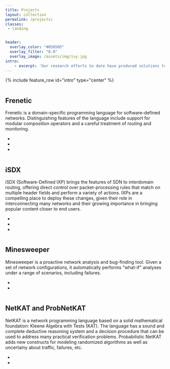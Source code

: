 ```yaml
---
title: Projects
layout: collection
permalink: /projects/
classes:
 - landing


header:
  overlay_color: "#050505"
  overlay_filter: "0.0"
  overlay_image: /assets/img/ivy.jpg
intro:
    - excerpt: 'Our research efforts to date have produced solutions to several fundamental problems in network programming.'
---
```


{% include feature_row id="intro" type="center" %}

<div class="container">
              <div class="row">
                <div class="col-sm-4 col-sm-offset-3">
                    <div class="team-member">
                        <img src="{{ site.baseurl }}/assets/img/frenetic.jpg" class="img-responsive img-circle align-right" alt="">
                    </div>
                </div>
                <div class="col-sm-5">
                    <div class="team-member">                       
                        <h2>Frenetic</h2>
                        <p>Frenetic is a domain-specific programming language for software-defined networks. Distinguishing features of the language include support for modular composition operators and a careful treatment of routing and monitoring.</p>
                        <ul class="list-inline social-buttons">
                          <li><a href="http://frenetic-lang.org/"><i class="fa fa-home"></i></a></li>
                          <li><a href="https://github.com/frenetic-lang/frenetic"><i class="fab fa-github"></i></a></li>
                          <li><a href="papers/frenetic.pdf"><i class="fa fa-file"></i></a></li>
                        </ul>
                    </div>
                </div>
            </div>
  <div class="row">
            <div class="col-sm-4 col-sm-offset-3">
              <div class="team-member">
                <img src="{{ site.baseurl }}/assets/img/isdx.jpg" class="img-responsive img-circle" alt="">
              </div>
            </div>
            <div class="col-sm-5">
              <div class="team-member">
                <h2>iSDX</h2>
                <p>iSDX (Software-Defined IXP) brings the features of SDN to interdomain routing, offering direct control over packet-processing rules that match on multiple header fields and perform a variety of actions. IXPs are a compelling place to deploy these changes, given their role in interconnecting many networks and their growing importance in bringing popular content closer to end users.</p>
                <ul class="list-inline social-buttons">
                  <li><a href="http://sdx.cs.princeton.edu/"><i class="fa fa-home"></i></a></li>
                  <li><a href="https://github.com/sdn-ixp"><i class="fab fa-github"></i></a></li>
                  <li><a href="papers/isdx.pdf"><i class="fa fa-file"></i></a></li>
                </ul>
              </div>
            </div>
          </div>
 <div class="row">
            <div class="col-sm-4 col-sm-offset-3">
              <div class="team-member">
                <img src="{{ site.baseurl }}/assets/img/minesweeper-sm.jpg" class="img-responsive img-circle" alt="">
              </div>
            </div>
            <div class="col-sm-5">
              <div class="team-member">
                 <h2>Minesweeper</h2>
                 <p>Minesweeper is a proactive network analysis and bug-finding tool. Given a set of network configurations, it automatically performs "what-if" analyses under a range of scenarios, including failures.</p>
                <ul class="list-inline social-buttons">
                  <li><a href="https://batfish.org/minesweeper/"><i class="fa fa-home"></i></a></li>
                  <li><a href="papers/minesweeper.pdf"><i class="fa fa-file"></i></a></li>
                </ul>
              </div>
            </div>
          </div>
<div class="row">
            <div class="col-sm-4 col-sm-offset-3">
              <div class="team-member">
                <img src="{{ site.baseurl }}/assets/img/probnetkat-sm.jpg" class="img-responsive img-circle" alt="">
              </div>
            </div> 
<div class="col-sm-5">
            <div class="team-member">
              <h2>NetKAT and ProbNetKAT</h2>
              <p>NetKAT is a network programming language based on a solid mathematical foundation: Kleene Algebra with Tests (KAT). The language has a sound and complete deductive reasoning system and a decision procedure that can be used to address many practical verification problems. Probabilistic NetKAT adds new constructs for modeling randomized algorithms as well as uncertainy about traffic, failures, etc.</p>
              <ul class="list-inline social-buttons">
                <li><a href="http://frenetic-lang.org/probnetkat/"><i class="fa fa-home"></i></a></li>
                <li><a href="papers/netkat.pdf"><i class="fa fa-file"></i></a></li>
              </ul>
            </div>
          </div>
        </div>
      </div>
